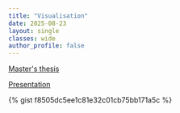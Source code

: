 ```yaml
---
title: "Visualisation"
date: 2025-08-23
layout: single
classes: wide
author_profile: false
---
```


<style type="text/css">
  p {
    text-align: justify;
  }

  .gist .gist-file{
  background-color: black !important;
  border-color: black !important;
}

}

</style>

[Master's thesis](https://github.com/jaanerik/github-blog/blob/main/_includes/thesis.pdf)

[Presentation](https://github.com/jaanerik/github-blog/blob/main/_includes/presentatsioon.pdf)

{% gist f8505dc5ee1c81e32c01cb75bb171a5c %}

<link href="https://cdn.rawgit.com/Killercodes/281792c423a4fe5544d9a8d36a4430f2/raw/36c2eb3e0c44133880485a143717bda9d180f2c1/GistDarkCode.css" rel="stylesheet" type="text/css">
